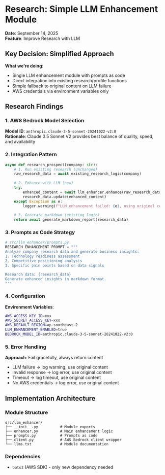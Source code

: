 # Research: Simple LLM Enhancement Module

**Date**: September 14, 2025  
**Feature**: Improve Research with LLM  

## Key Decision: Simplified Approach

**What we're doing**:
- Single LLM enhancement module with prompts as code
- Direct integration into existing research/profile functions
- Simple fallback to original content on LLM failure
- AWS credentials via environment variables only

## Research Findings

### 1. AWS Bedrock Model Selection

**Model ID**: `anthropic.claude-3-5-sonnet-20241022-v2:0`  
**Rationale**: Claude 3.5 Sonnet V2 provides best balance of quality, speed, and availability

### 2. Integration Pattern

```python
async def research_prospect(company: str):
    # 1. Run existing research (unchanged)
    raw_research_data = await existing_research_logic(company)
    
    # 2. Enhance with LLM (new)
    try:
        enhanced_content = await llm_enhancer.enhance(raw_research_data, 'research')
        research_data.update(enhanced_content)
    except Exception as e:
        logger.warning(f"LLM enhancement failed: {e}, using original content")
    
    # 3. Generate markdown (existing logic)
    return await generate_markdown_report(research_data)
```

### 3. Prompts as Code Strategy

```python
# src/llm_enhancer/prompts.py
RESEARCH_ENHANCEMENT_PROMPT = """
Analyze company research data and generate business insights:
1. Technology readiness assessment
2. Competitive positioning analysis
3. Specific pain points based on data signals

Research data: {research_data}
Generate enhanced insights in markdown format.
"""
```

### 4. Configuration

**Environment Variables**:
```bash
AWS_ACCESS_KEY_ID=xxx
AWS_SECRET_ACCESS_KEY=xxx
AWS_DEFAULT_REGION=ap-southeast-2
LLM_ENHANCEMENT_ENABLED=true
BEDROCK_MODEL_ID=anthropic.claude-3-5-sonnet-20241022-v2:0
```

### 5. Error Handling

**Approach**: Fail gracefully, always return content
- LLM failure → log warning, use original content
- Invalid response → log error, use original content  
- Timeout → log timeout, use original content
- No AWS credentials → log error, use original content

## Implementation Architecture

### Module Structure
```
src/llm_enhancer/
├── __init__.py          # Module exports
├── enhancer.py          # Main enhancement logic
├── prompts.py           # Prompts as code
├── client.py            # AWS Bedrock client wrapper
└── llms.txt             # Module documentation
```

### Dependencies
- `boto3` (AWS SDK) - only new dependency needed
